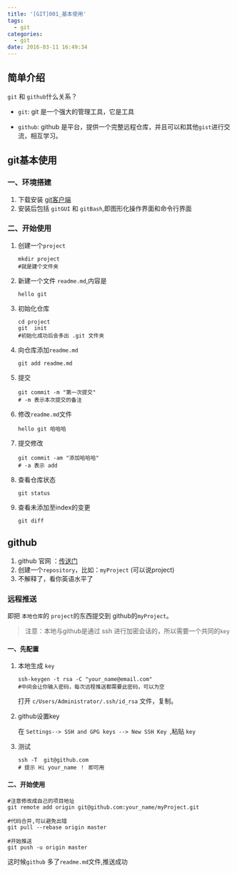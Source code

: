 ```yaml
---
title: '[GIT]001_基本使用'
tags:
  - git
categories:
  - git
date: 2016-03-11 16:49:34
---
```

## 简单介绍

`git` 和 `github`什么关系？

- `git`: git 是一个强大的管理工具，它是工具

- `github`: github 是平台，提供一个完整远程仓库，并且可以和其他`gist`进行交流，相互学习。

## git基本使用
### 一、环境搭建

1. 下载安装  [git客户端](https://git-scm.com/downloads)
2. 安装后包括 `gitGUI` 和 `gitBash`,即图形化操作界面和命令行界面

### 二、开始使用

1. 创建一个`project`

	```
	mkdir project
	#就是建个文件夹
	```

2. 新建一个文件 `readme.md`,内容是

	```
	hello git
	```

3. 初始化仓库
	```
	cd project
	git  init
	#初始化成功后会多出 .git 文件夹
	```

4. 向仓库添加`readme.md`
	```
	git add readme.md
	```
5. 提交
	```
	git commit -m "第一次提交"
	# -m 表示本次提交的备注
	```
6. 修改`readme.md`文件
	```
	hello git 哈哈哈
	```
7. 提交修改
	```
	git commit -am "添加哈哈哈"
	# -a 表示 add 
	```
8. 查看仓库状态
	```
	git status
	```
9. 查看未添加至index的变更
	```
	git diff
	```


## github 

1. github 官网 ：[传送门](https://github.com/)
2. 创建一个`repository`，比如：`myProject` (可以说project)
3. 不解释了，看你英语水平了

### 远程推送

即把 `本地仓库`的 `project`的东西提交到 github的`myProject`。

> 注意：本地与github是通过 ssh 进行加密会话的，所以需要一个共同的`key`

#### 一、先配置

1. 本地生成 `key`
	```
	ssh-keygen -t rsa -C "your_name@email.com"
	#中间会让你输入密码，每次远程推送都需要此密码，可以为空
	```
	打开 `c/Users/Administrator/.ssh/id_rsa` 文件，复制。

2. github设置key

	在 `Settings--> SSH and GPG keys --> New SSH Key `,粘贴 `key`

3. 测试
	```
	ssh -T  git@github.com
	# 提示 Hi your_name ！ 即可用
	```
#### 二、开始使用

```
#注意修改成自己的项目地址
git remote add origin git@github.com:your_name/myProject.git

#代码合并,可以避免出错
git pull --rebase origin master

#开始推送
git push -u origin master
```

这时候`github` 多了`readme.md`文件,推送成功


